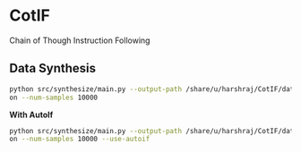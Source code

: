 # CotIF
Chain of Though Instruction Following

## Data Synthesis

```bash
python src/synthesize/main.py --output-path /share/u/harshraj/CotIF/data/cotroller_train_dataset-mix-v2.js
on --num-samples 10000
```


**With AutoIf**

```bash
python src/synthesize/main.py --output-path /share/u/harshraj/CotIF/data/cotroller_train_dataset-autoif-mix.js
on --num-samples 10000 --use-autoif
```